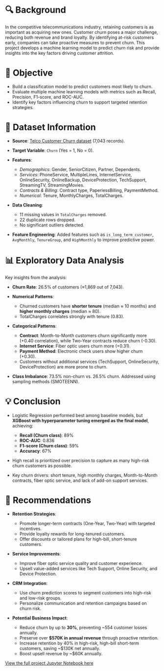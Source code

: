 # 🔍 Background

In the competitive telecommunications industry, retaining customers is as important as acquiring new ones. Customer churn poses a major challenge, reducing both revenue and brand loyalty. By identifying at-risk customers early, companies can take proactive measures to prevent churn. This project develops a machine learning model to predict churn risk and provide insights into the key factors driving customer attrition.

# 📌 Objective

* Build a classification model to predict customers most likely to churn.
* Evaluate multiple machine learning models with metrics such as Recall, Precision, F1-score, and ROC-AUC.
* Identify key factors influencing churn to support targeted retention strategies.

# 📂 Dataset Information

* **Source**: [Telco Customer Churn dataset](https://raw.githubusercontent.com/azizp128/data-science-projects/refs/heads/main/telco-customer-churn-prediction/telecom_customers_churn.csv) (7,043 records).
* **Target Variable**: `Churn` (Yes = 1, No = 0).
* **Features**:

  * *Demographics*: Gender, SeniorCitizen, Partner, Dependents.
  * *Services*: PhoneService, MultipleLines, InternetService, OnlineSecurity, OnlineBackup, DeviceProtection, TechSupport, StreamingTV, StreamingMovies.
  * *Contracts & Billing*: Contract type, PaperlessBilling, PaymentMethod.
  * *Numerical*: Tenure, MonthlyCharges, TotalCharges.
* **Data Cleaning**:

  * 11 missing values in `TotalCharges` removed.
  * 22 duplicate rows dropped.
  * No significant outliers detected.
* **Feature Engineering**: Added features such as `is_long_term_customer`, `AvgMonthly`, `TenureGroup`, and `HighMonthly` to improve predictive power.

# 📊 Exploratory Data Analysis

Key insights from the analysis:

* **Churn Rate**: 26.5% of customers (≈1,869 out of 7,043).
* **Numerical Patterns**:

  * Churned customers have **shorter tenure** (median ≈ 10 months) and **higher monthly charges** (median ≈ 80).
  * TotalCharges correlates strongly with tenure (0.83).
* **Categorical Patterns**:

  * **Contract**: Month-to-Month customers churn significantly more (+0.40 correlation), while Two-Year contracts reduce churn (-0.30).
  * **Internet Service**: Fiber optic users churn more (+0.31).
  * **Payment Method**: Electronic check users show higher churn (+0.30).
  * Customers without additional services (TechSupport, OnlineSecurity, DeviceProtection) are more prone to churn.
* **Class Imbalance**: 73.5% non-churn vs. 26.5% churn. Addressed using sampling methods (SMOTEENN).

# 💡 Conclusion

* Logistic Regression performed best among baseline models, but **XGBoost with hyperparameter tuning emerged as the final model**, achieving:

  * **Recall (Churn class)**: 89%
  * **ROC-AUC**: 0.836
  * **F1-score (Churn class)**: 59%
  * **Accuracy**: 67%
* High recall is prioritized over precision to capture as many high-risk churn customers as possible.
* Key churn drivers: short tenure, high monthly charges, Month-to-Month contracts, fiber optic service, and lack of add-on support services.

# 🎯 Recommendations

* **Retention Strategies**:

  * Promote longer-term contracts (One-Year, Two-Year) with targeted incentives.
  * Provide loyalty rewards for long-tenured customers.
  * Offer discounts or tailored plans for high-bill, short-tenure customers.
* **Service Improvements**:

  * Improve fiber optic service quality and customer experience.
  * Upsell value-added services like Tech Support, Online Security, and Device Protection.
* **CRM Integration**:

  * Use churn prediction scores to segment customers into high-risk and low-risk groups.
  * Personalize communication and retention campaigns based on churn risk.
* **Potential Business Impact**:

  * Reduce churn by up to **30%**, preventing \~554 customer losses annually.
  * Preserve over **\$570K in annual revenue** through proactive retention.
  * Increase retention by 40% in high-risk, high-bill short-term customers, saving \~\$130K net annually.
  * Boost upsell revenue by \~\$60K annually.

[View the full project Jupyter Notebook here](https://github.com/azizp128/data-science-projects/blob/main/telco-customer-churn-prediction/notebook.ipynb)
